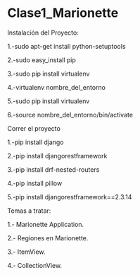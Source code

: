 # Clase1_Marionette

Instalación del Proyecto:

  1.-sudo apt-get install python-setuptools

  2.-sudo easy_install pip
  
  3.-sudo pip install virtualenv
  
  4.-virtualenv nombre_del_entorno
  
  5.-sudo pip install virtualenv
  
  6.-source nombre_del_entorno/bin/activate
  

Correr el proyecto

  1.-pip install django 
  
  2.-pip install djangorestframework 
  
  3.-pip install drf-nested-routers 
  
  4.-pip install pillow
  
  5.-pip install djangorestframework==2.3.14
  

Temas a tratar:

 1.- Marionette Application.
 
 2.- Regiones en Marionette.
 
 3.- ItemView.
 
 4.- CollectionView.
 
